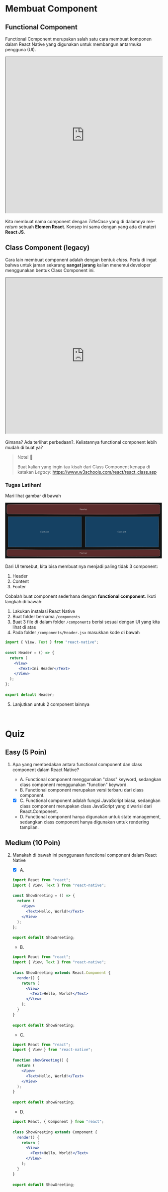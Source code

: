 # Membuat Component

## Functional Component

Functional Component merupakan salah satu cara membuat komponen dalam React Native yang digunakan untuk membangun antarmuka pengguna (UI).

<iframe src="https://snack.expo.dev/@doltons/functional-component" height="500" width="100%"></iframe>

Kita membuat nama component dengan _TitleCase_ yang di dalamnya me-_return_ sebuah **Elemen React**. Konsep ini sama dengan yang ada di materi **React JS**.

## Class Component (legacy)

Cara lain membuat component adalah dengan bentuk _class_. Perlu di ingat bahwa untuk jaman sekarang **sangat jarang** kalian menemui developer menggunakan bentuk Class Component ini.

<iframe src="https://snack.expo.dev/@doltons/class-component" height="500" width="100%"></iframe>

Gimana? Ada terlihat perbedaan?. Keliatannya functional component lebih mudah di buat ya?

> Note! 📝
>
> Buat kalian yang ingin tau kisah dari Class Component kenapa di katakan _Legacy_: https://www.w3schools.com/react/react_class.asp

### Tugas Latihan!

Mari lihat gambar di bawah

![Init React](../../Assets/Materi/Component/basic-layout.png)

Dari UI tersebut, kita bisa membuat nya menjadi paling tidak 3 component:

1. Header
2. Content
3. Footer

Cobalah buat component sederhana dengan **functional component**. Ikuti langkah di bawah:

1. Lakukan instalasi React Native
2. Buat folder bernama `/components`
3. Buat 3 file di dalam folder `/components` berisi sesuai dengan UI yang kita lihat di atas
4. Pada folder `/components/Header.jsx` masukkan kode di bawah

```jsx
import { View, Text } from "react-native";

const Header = () => {
  return (
    <View>
      <Text>Ini Header</Text>
    </View>
  );
};

export default Header;
```

5. Lanjutkan untuk 2 component lainnya

<br />

# Quiz

## Easy (5 Poin)

1. Apa yang membedakan antara functional component dan class component dalam React Native?

   - A. Functional component menggunakan "class" keyword, sedangkan class component menggunakan "function" keyword.
   - B. Functional component merupakan versi terbaru dari class component.
   - [x] C. Functional component adalah fungsi JavaScript biasa, sedangkan class component merupakan class JavaScript yang diwarisi dari React.Component.
   - D. Functional component hanya digunakan untuk state management, sedangkan class component hanya digunakan untuk rendering tampilan.

## Medium (10 Poin)

2. Manakah di bawah ini penggunaan functional component dalam React Native

   - [x] A.

   ```jsx
   import React from "react";
   import { View, Text } from "react-native";

   const ShowGreeting = () => {
     return (
       <View>
         <Text>Hello, World!</Text>
       </View>
     );
   };

   export default ShowGreeting;
   ```

   - B.

   ```jsx
   import React from "react";
   import { View, Text } from "react-native";

   class ShowGreeting extends React.Component {
     render() {
       return (
         <View>
           <Text>Hello, World!</Text>
         </View>
       );
     }
   }

   export default ShowGreeting;
   ```

   - C.

   ```jsx
   import React from "react";
   import { View } from "react-native";

   function showGreeting() {
     return (
       <View>
         <Text>Hello, World!</Text>
       </View>
     );
   }

   export default showGreeting;
   ```

   - D.

   ```jsx
   import React, { Component } from "react";

   class ShowGreeting extends Component {
     render() {
       return (
         <View>
           <Text>Hello, World!</Text>
         </View>
       );
     }
   }

   export default ShowGreeting;
   ```
